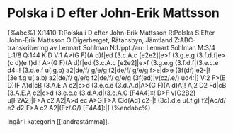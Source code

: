 # Polska i D efter John-Erik Mattsson

{%abc%}
X:1410
T:Polska i D efter John-Erik Mattsson
R:Polska
S:Efter John-Erik Mattsson
O:Digerberget, Rätansbyn, Jämtland
Z:ABC-transkribering av Lennart Sohlman
N:Uppt./arr: Lennart Sohlman
M:3/4
L:1/8
Q:144
K:D
V:1
A>(G F)(A d)f|ed (3.c.A.c [e2e2]|e>f (3.g.e.g (3.f.d.f|e>(c d)(e f)d|!
A>(G F)(A d)f|ed (3.c.A.c [e2e2]|e>f (3.g.e.g (3.f.d.f|(3.e.c.e d4::!
(3.d.e.f u(.g.b) a2|de/f/ g/e/g f2|de/f/ g/e/g f>e|d>e (3f(df) e2-|!
(3e.f.g u(.a.b) a2|de/f/ g/e/g f2|de/f/ g/e/g (3f(ed)|v(cz/.e/) ud4:|]
V:2
F>(E D)(F A)d|cB (3.A.E.A c2|c>d (3.e.c.e (3.d.A.d|A>(G F)(A d)A|!
A,2 D2 Fd|cB (3.A.E.A c2|c>d (3.e.c.e (3.d.A.d|(3.c.A.G [F4A4]::!
D>F v[G2B2] u[F2A2]|F>A c2 A2|A>d ec A>G|F>A (3d(Ad) c2-|!
(3c).d.e u(.f.g) f2|Ac/d/ e2 d2|F>A c2 A2|(Ez/.G/) [F4A4]:|]
{%endabc%}

Ingår i kategorin [[!andrastämma]].
